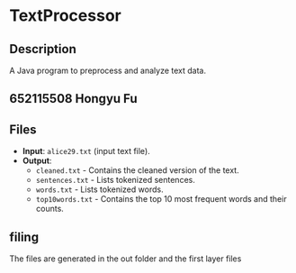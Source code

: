# TextProcessor
 
## Description
A Java program to preprocess and analyze text data.

## 652115508 Hongyu Fu
 
## Files
- **Input**: `alice29.txt` (input text file).
- **Output**:
  - `cleaned.txt` - Contains the cleaned version of the text.
  - `sentences.txt` - Lists tokenized sentences.
  - `words.txt` - Lists tokenized words.
  - `top10words.txt` - Contains the top 10 most frequent words and their counts.
 
## filing
The files are generated in the out folder and the first layer files
